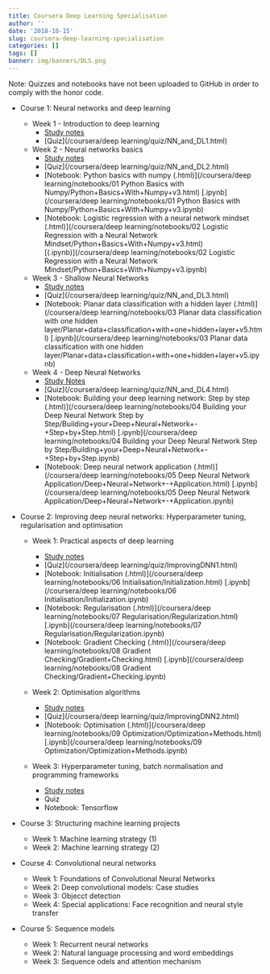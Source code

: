 ```yaml
---
title: Coursera Deep Learning Specialisation
author: ''
date: '2018-10-15'
slug: coursera-deep-learning-specialisation
categories: []
tags: []
banner: img/banners/DLS.png
---
```


Note: Quizzes and notebooks have not been uploaded to GitHub in order to comply with the honor code.

* Course 1: Neural networks and deep learning
    * Week 1 -  Introduction to deep learning
        * [Study notes](/blog/2018/10/15/2018-10-15-neural-networks-and-deep-learning#week1)
        * [Quiz](/coursera/deep learning/quiz/NN_and_DL1.html)
    * Week 2 - Neural networks basics   
        * [Study notes](/blog/2018/10/15/2018-10-15-neural-networks-and-deep-learning#week2)
        * [Quiz](/coursera/deep learning/quiz/NN_and_DL2.html)
        * [Notebook: Python basics with numpy (.html)](/coursera/deep learning/notebooks/01 Python Basics with Numpy/Python+Basics+With+Numpy+v3.html) [.ipynb](/coursera/deep learning/notebooks/01 Python Basics with Numpy/Python+Basics+With+Numpy+v3.ipynb)
        * [Notebook: Logistic regression with a neural network mindset (.html)](/coursera/deep learning/notebooks/02 Logistic Regression with a Neural Network Mindset/Python+Basics+With+Numpy+v3.html)        
        [(.ipynb)](/coursera/deep learning/notebooks/02 Logistic Regression with a Neural Network Mindset/Python+Basics+With+Numpy+v3.ipynb)
    * Week 3 - Shallow Neural Networks
        * [Study notes](/blog/2018/10/15/2018-10-15-neural-networks-and-deep-learning#week3)
        * [Quiz](/coursera/deep learning/quiz/NN_and_DL3.html)
        * [Notebook: Planar data classification with a hidden layer (.html)](/coursera/deep learning/notebooks/03 Planar data classification with one hidden layer/Planar+data+classification+with+one+hidden+layer+v5.html) [.ipynb](/coursera/deep learning/notebooks/03 Planar data classification with one hidden layer/Planar+data+classification+with+one+hidden+layer+v5.ipynb)
    * Week 4 - Deep Neural Networks
        * [Study Notes](/blog/2018/10/15/2018-10-15-neural-networks-and-deep-learning#week4)
        * [Quiz](/coursera/deep learning/quiz/NN_and_DL4.html)
        * [Notebook: Building your deep learning network: Step by step (.html)](/coursera/deep learning/notebooks/04 Building your Deep Neural Network Step by Step/Building+your+Deep+Neural+Network+-+Step+by+Step.html) [.ipynb](/coursera/deep learning/notebooks/04 Building your Deep Neural Network Step by Step/Building+your+Deep+Neural+Network+-+Step+by+Step.ipynb)
        * [Notebook: Deep neural network application (.html)](/coursera/deep learning/notebooks/05 Deep Neural Network Application/Deep+Neural+Network+-+Application.html) [.ipynb](/coursera/deep learning/notebooks/05 Deep Neural Network Application/Deep+Neural+Network+-+Application.ipynb)
        
* Course 2: Improving deep neural networks: Hyperparameter tuning, regularisation and optimisation
    * Week 1: Practical aspects of deep learning
        * [Study notes](/blog/2018/12/07/2018-12-07-improving-deep-learning-networks#week1)
        * [Quiz](/coursera/deep learning/quiz/ImprovingDNN1.html)
        * [Notebook: Initialisation (.html)](/coursera/deep learning/notebooks/06 Initialisation/Initialization.html) [.ipynb](/coursera/deep learning/notebooks/06 Initialisation/Initialization.ipynb)
        * [Notebook: Regularisation (.html)](/coursera/deep learning/notebooks/07 Regularisation/Regularization.html) [.ipynb](/coursera/deep learning/notebooks/07 Regularisation/Regularization.ipynb)
        * [Notebook: Gradient Checking (.html)](/coursera/deep learning/notebooks/08 Gradient Checking/Gradient+Checking.html) [.ipynb](/coursera/deep learning/notebooks/08 Gradient Checking/Gradient+Checking.ipynb)
        
    * Week 2: Optimisation algorithms
        * [Study notes](/blog/2018/12/07/2018-12-07-improving-deep-learning-networks#week2)
        * [Quiz](/coursera/deep learning/quiz/ImprovingDNN2.html)
        * [Notebook: Optimisation (.html)](/coursera/deep learning/notebooks/09 Optimization/Optimization+Methods.html) [.ipynb](/coursera/deep learning/notebooks/09 Optimization/Optimization+Methods.ipynb)
        
    * Week 3: Hyperparameter tuning, batch normalisation and programming frameworks
        * [Study notes](/blog/2018/12/07/2018-12-07-improving-deep-learning-networks#week3)
        * Quiz
        * Notebook: Tensorflow
           
    
* Course 3: Structuring machine learning projects
    * Week 1: Machine learning strategy (1)
    * Week 2: Machine learning strategy (2)

* Course 4: Convolutional neural networks
    * Week 1: Foundations of Convolutional Neural Networks
    * Week 2: Deep convolutional models: Case studies
    * Week 3: Objecct detection
    * Week 4: Special applications: Face recognition and neural style transfer

* Course 5: Sequence models
    * Week 1: Recurrent neural networks
    * Week 2: Natural language processing and word embeddings
    * Week 3: Sequence odels and attention mechanism
    